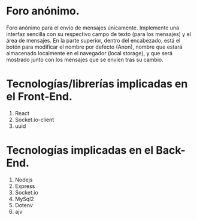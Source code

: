 # Foro anónimo.
Foro anónimo para el envío de mensajes únicamente. Implemente una interfaz sencilla con su respectivo campo de texto (para los mensajes) y el área de mensajes. En la parte superior, 
dentro del encabezado, está el botón para modificar el nombre por defecto (Anon), nombre que estará almacenado localmente en el navegador (local storage), y que será mostrado junto con 
los mensajes que se envíen tras su cambio.

# Tecnologías/librerías implicadas en el Front-End.

  1. React
  2. Socket.io-client
  3. uuid

# Tecnologías implicadas en el Back-End.

  1. Nodejs
  2. Express
  3. Socket.io
  4. MySql2
  5. Dotenv
  6. ajv
